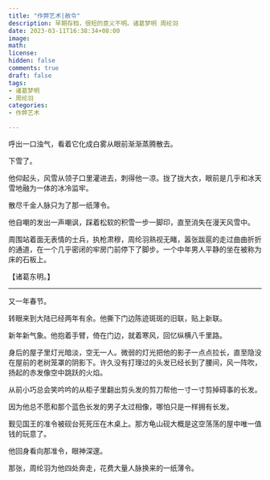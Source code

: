 ```yaml
---
title: "作弊艺术|赦令"
description: 早期存档，很短的意义不明。诸葛梦明 周纶羽
date: 2023-03-11T16:38:34+08:00
image: 
math: 
license: 
hidden: false
comments: true
draft: false
tags:
- 诸葛梦明
- 周纶羽
categories:
- 作弊艺术

---
```

呼出一口浊气，看着它化成白雾从眼前渐渐蒸腾散去。

下雪了。

他仰起头，风雪从领子口里灌进去，刺得他一凉。拢了拢大衣，眼前是几乎和冰天雪地融为一体的冰冷监牢。

散尽千金人脉只为了那一纸薄令。

他自嘲的发出一声嘲讽，踩着松软的积雪一步一脚印，直至消失在漫天风雪中。

周围站着面无表情的士兵，执枪肃穆，周纶羽熟视无睹，嚣张跋扈的走过曲曲折折的通道，在一个几乎密闭的牢房门前停下了脚步。一个中年男人平静的坐在被称为床的石板上。

【诸葛东明。】

---

又一年春节。

转眼来到大陆已经两年有余。他撕下门边陈迹斑斑的旧联，贴上新联。

新年新气象。他抱着手臂，倚在门边，就着寒风，回忆纵横八千里路。

身后的屋子里灯光暗淡，空无一人。微弱的灯光把他的影子一点点拉长，直至隐没在屋前的老树笼罩的阴影下。许久没有打理过的头发已经长到了腰间，风一阵吹，扬起的赤发像空中跳跃的火焰。

从前小巧总会笑吟吟的从柜子里翻出剪头发的剪刀帮他一寸一寸剪掉碍事的长发。

因为他总不愿和那个蓝色长发的男子太过相像，哪怕只是一样拥有长发。

觐见国王的准令被砚台死死压在木桌上。那方龟山砚大概是这空荡荡的屋中唯一值钱的玩意了。

他回身看向那准令，眼神深邃。

那张，周纶羽为他四处奔走，花费大量人脉换来的一纸薄令。